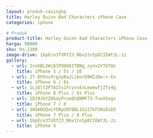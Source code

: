 ```yaml
---
layout: produk-casinghp
title: Harley Quinn Bad Characters iPhone Case
categories: iphone

# Produk
product-title: Harley Quinn Bad Characters iPhone Case
harga: 90000
sku: hn-2308
image-drive: 1bpEco3TVRfZ3_Nbv1tn5pDCIEWt3L-2z
gallery:
  - url: 1nzKBLXWjD1PQ968ITBNg_zynx2VTUTWz
    title: iPhone 5 / 5s / SE
  - url: 1T-DVSnvXrgJpBaJLibor09WIzDw-v-Eo
    title: iPhone 6 / 6s
  - url: 1LjDlt2P7AI5s1FcyvsEvLmaewfjZfy4g
    title: iPhone 6 Plus / 6s Plus
  - url: 1DJ9JGYZ8kayPnzeQhQNMF73-TvwVSogx
    title: iPhone 7 / 8
  - url: 1W3m0GQvLY5RpUQY8BL1GzZ7kFSNiDiD5
    title: iPhone 7 Plus / 8 Plus
  - url: 1bpEco3TVRfZ3_Nbv1tn5pDCIEWt3L-2z
    title: iPhone X
---
```

